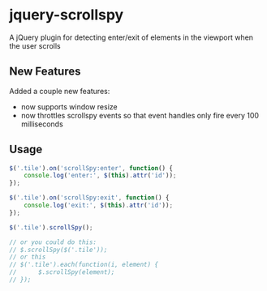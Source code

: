 # jquery-scrollspy

A jQuery plugin for detecting enter/exit of elements in the viewport when the user scrolls

## New Features

Added a couple new features:

 * now supports window resize
 * now throttles scrollspy events so that event handles only fire every 100 milliseconds

## Usage

```js
$('.tile').on('scrollSpy:enter', function() {
	console.log('enter:', $(this).attr('id'));
});

$('.tile').on('scrollSpy:exit', function() {
	console.log('exit:', $(this).attr('id'));
});

$('.tile').scrollSpy();

// or you could do this:
// $.scrollSpy($('.tile'));
// or this
// $('.tile').each(function(i, element) {
// 		$.scrollSpy(element);
// });

```
